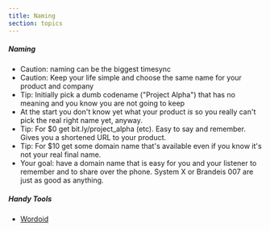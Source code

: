 ```yaml
---
title: Naming
section: topics
---
```

##### Naming
* Caution: naming can be the biggest timesync
* Caution: Keep your life simple and choose the same name for your product and company
* Tip: Initially pick a dumb codename ("Project Alpha") that has no meaning and you know you are not going to keep
* At the start you don't know yet what your product *is* so you really can't pick the real right name yet, anyway.
* Tip: For $0 get bit.ly/project_alpha (etc). Easy to say and remember. Gives you a shortened URL to your product.
* Tip: For $10 get some domain name that's available even if you know it's not your real final name.
* Your goal: have a domain name that is easy for you and your listener to remember and to share over the phone. System X or Brandeis 007 are just as good as anything.
##### Handy Tools
* [Wordoid](http://wordoid.com)